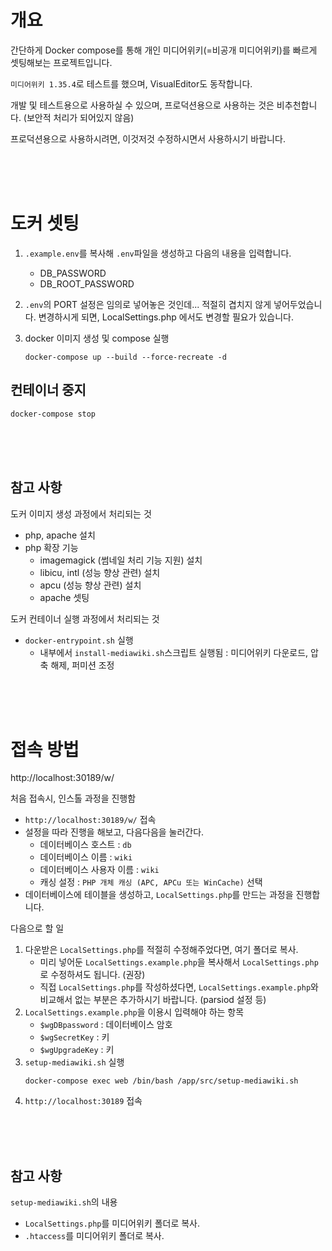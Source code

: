 # 개요
간단하게 Docker compose를 통해 개인 미디어위키(=비공개 미디어위키)를 빠르게 셋팅해보는 프로젝트입니다. 

`미디어위키 1.35.4`로 테스트를 했으며, VisualEditor도 동작합니다. 

개발 및 테스트용으로 사용하실 수 있으며, 프로덕션용으로 사용하는 것은 비추천합니다. (보안적 처리가 되어있지 않음)

프로덕션용으로 사용하시려면, 이것저것 수정하시면서 사용하시기 바랍니다.

<br><br><br>

# 도커 셋팅
1. `.example.env`를 복사해 `.env`파일을 생성하고 다음의 내용을 입력합니다.
    - DB_PASSWORD
    - DB_ROOT_PASSWORD
2. `.env`의 PORT 설정은 임의로 넣어놓은 것인데... 적절히 겹치지 않게 넣어두었습니다. 변경하시게 되면, LocalSettings.php 에서도 변경할 필요가 있습니다. 


3. docker 이미지 생성 및 compose 실행
    ```
    docker-compose up --build --force-recreate -d
    ```

## 컨테이너 중지
```
docker-compose stop
```
<br><br><br>

## 참고 사항
도커 이미지 생성 과정에서 처리되는 것
* php, apache 설치
* php 확장 기능
    * imagemagick (썸네일 처리 기능 지원) 설치
    * libicu, intl (성능 향상 관련) 설치
    * apcu (성능 향상 관련) 설치
    * apache 셋팅

도커 컨테이너 실행 과정에서 처리되는 것
* `docker-entrypoint.sh` 실행
    * 내부에서 `install-mediawiki.sh`스크립트 실행됨 : 미디어위키 다운로드, 압축 해제, 퍼미션 조정

<br><br><br>

# 접속 방법

http://localhost:30189/w/


처음 접속시, 인스톨 과정을 진행함
* `http://localhost:30189/w/` 접속
* 설정을 따라 진행을 해보고, 다음다음을 눌러간다.
    - 데이터베이스 호스트 : `db`
    - 데이터베이스 이름 : `wiki`
    - 데이터베이스 사용자 이름 : `wiki`
    - 캐싱 설정 : `PHP 개체 캐싱 (APC, APCu 또는 WinCache)` 선택
* 데이터베이스에 테이블을 생성하고, `LocalSettings.php`를 만드는 과정을 진행합니다.


다음으로 할 일
1. 다운받은 `LocalSettings.php`를 적절히 수정해주었다면, 여기 폴더로 복사.
    - 미리 넣어둔 `LocalSettings.example.php`을 복사해서 `LocalSettings.php`로 수정하셔도 됩니다. (권장)
    - 직접 `LocalSettings.php`를 작성하셨다면, `LocalSettings.example.php`와 비교해서 없는 부분은 추가하시기 바랍니다. (parsiod 설정 등)
2. `LocalSettings.example.php`을 이용시 입력해야 하는 항목
    - `$wgDBpassword` : 데이터베이스 암호
    - `$wgSecretKey` : 키
    - `$wgUpgradeKey` : 키
3. `setup-mediawiki.sh` 실행
    ```
    docker-compose exec web /bin/bash /app/src/setup-mediawiki.sh
    ```
4. `http://localhost:30189` 접속

<br><br><br>


## 참고 사항
`setup-mediawiki.sh`의 내용
* `LocalSettings.php`를 미디어위키 폴더로 복사.
* `.htaccess`를 미디어위키 폴더로 복사.

